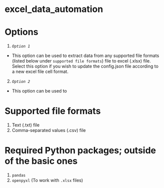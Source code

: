 # excel_data_automation

# Options
1. *`Option 1`*
- This option can be used to extract data from any supported file formats (listed below under `supported file formats`) file to excel (.xlsx) file. Select this option if you wish to update the config.json file according to a new excel file cell format.

2. *`Option 2`*
- This option can be used to 

# Supported file formats
1. Text (.txt) file
2. Comma-separated values (.csv) file


# Required Python packages; outside of the basic ones
1. `pandas`
2. `openpyxl` (To work with `.xlsx` files)

